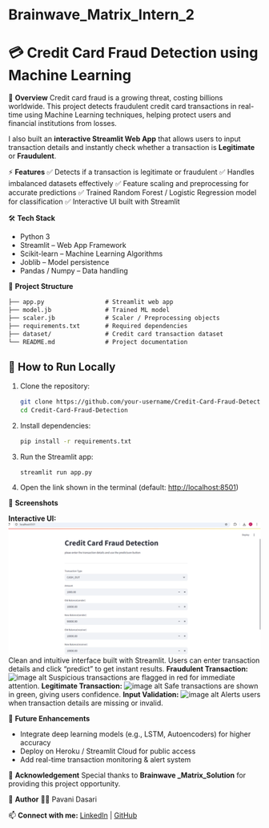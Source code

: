 # Brainwave_Matrix_Intern_2

# 💳 Credit Card Fraud Detection using Machine Learning

📌 **Overview**
Credit card fraud is a growing threat, costing billions worldwide. This project detects fraudulent credit card transactions in real-time using Machine Learning techniques, helping protect users and financial institutions from losses.

I also built an **interactive Streamlit Web App** that allows users to input transaction details and instantly check whether a transaction is **Legitimate** or **Fraudulent**.

⚡ **Features**
✅ Detects if a transaction is legitimate or fraudulent
✅ Handles imbalanced datasets effectively
✅ Feature scaling and preprocessing for accurate predictions
✅ Trained Random Forest / Logistic Regression model for classification
✅ Interactive UI built with Streamlit

🛠 **Tech Stack**

* Python 3
* Streamlit – Web App Framework
* Scikit-learn – Machine Learning Algorithms
* Joblib – Model persistence
* Pandas / Numpy – Data handling

📂 **Project Structure**

```
├── app.py                 # Streamlit web app  
├── model.jb               # Trained ML model  
├── scaler.jb              # Scaler / Preprocessing objects  
├── requirements.txt       # Required dependencies  
├── dataset/               # Credit card transaction dataset  
└── README.md              # Project documentation  
```

## 🚀 How to Run Locally

1. Clone the repository:

   ```bash
   git clone https://github.com/your-username/Credit-Card-Fraud-Detection.git
   cd Credit-Card-Fraud-Detection
   ```

2. Install dependencies:

   ```bash
   pip install -r requirements.txt
   ```

3. Run the Streamlit app:

   ```bash
   streamlit run app.py
   ```

4. Open the link shown in the terminal (default: [http://localhost:8501](http://localhost:8501))

📸 **Screenshots**

 **Interactive UI:** ![image alt](https://github.com/PavaniDasari-273/Brainwave_Matrix_Intern_2/blob/74c64e18533fbeb5667fb4b65b15f82c88930bad/Screenshot%202025-10-07%20220813.png)
 Clean and intuitive interface built with Streamlit. Users can enter transaction details and click “predict” to get instant results.
 **Fraudulent Transaction:**  ![image alt]()
  Suspicious transactions are flagged in red for immediate attention.
 **Legitimate Transaction:** ![image alt]()
  Safe transactions are shown in green, giving users confidence.
 **Input Validation:** ![image alt]()
   Alerts users when transaction details are missing or invalid.

🔮 **Future Enhancements**

* Integrate deep learning models (e.g., LSTM, Autoencoders) for higher accuracy
* Deploy on Heroku / Streamlit Cloud for public access
* Add real-time transaction monitoring & alert system

🙏 **Acknowledgement**
Special thanks to **Brainwave _Matrix_Solution** for providing this project opportunity.

📌 **Author**
👩‍💻 Pavani Dasari

📫 **Connect with me:** [LinkedIn](https://www.linkedin.com/in/pavani-dasari-691bb5321) | [GitHub](https://github.com/PavaniDasari-273)
